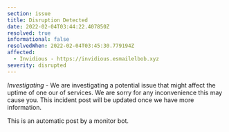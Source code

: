 ```yaml
---
section: issue
title: Disruption Detected
date: 2022-02-04T03:44:22.407850Z
resolved: true
informational: false
resolvedWhen: 2022-02-04T03:45:30.779194Z
affected:
  - Invidious - https://invidious.esmailelbob.xyz
severity: disrupted
---
```

*Investigating* - We are investigating a potential issue that might affect the uptime of one our of services. We are sorry for any inconvenience this may cause you. This incident post will be updated once we have more information.

This is an automatic post by a monitor bot.
        